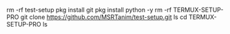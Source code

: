   rm -rf test-setup
  pkg install git
  pkg install python -y
  rm -rf TERMUX-SETUP-PRO
  git clone https://github.com/MSRTanim/test-setup.git
  ls
  cd TERMUX-SETUP-PRO
  ls

